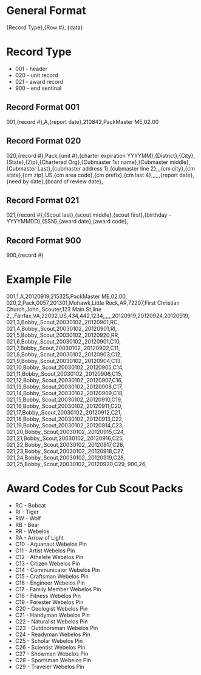 General Format
==============
{Record Type},{Row #}, {data}

Record Type
===========
* 001 - header
* 020 - unit record
* 021 - award record
* 900 - end sentinal

Record Format 001
-----------------
001,{record #},A,{report date},210842,PackMaster ME,02.00

Record Format 020
-----------------
020,{record #},Pack,{unit #},{charter expiration YYYYMM},{District},{City},{State},{Zip},{Chartered Org},{Cubmaster 1st name},{Cubmaster middle},{Cubmaster Last},{cubmaster address 1},{cubmaster line 2},,,{cm city},{cm state},{cm zip},US,{cm area code},{cm prefix},{cm last 4},,,,,,{report date},{need by date},{board of review date},

Record Format 021
-----------------
021,{record #},{Scout last},{scout middle},{scout first},{birthday - YYYYMMDD},{SSN},{award date},{award code},

Record Format 900
-----------------
900,{record #}

Example File
============
001,1,A,20120919,215325,PackMaster ME,02.00,
020,2,Pack,0057,201301,Mohawk,Little Rock,AR,72207,First Christian Church,John,,Scouter,123 Main St,line 2,,,Fairfax,VA,22032,US,434,442,1234,,,,,,20120919,20120924,20120919,
021,3,Bobby,,Scout,20030102,,20120901,RC,
021,4,Bobby,,Scout,20030102,,20120901,RI,
021,5,Bobby,,Scout,20030102,,20120920,RR,
021,6,Bobby,,Scout,20030102,,20120901,C10,
021,7,Bobby,,Scout,20030102,,20120902,C11,
021,8,Bobby,,Scout,20030102,,20120903,C12,
021,9,Bobby,,Scout,20030102,,20120904,C13,
021,10,Bobby,,Scout,20030102,,20120905,C14,
021,11,Bobby,,Scout,20030102,,20120906,C15,
021,12,Bobby,,Scout,20030102,,20120907,C16,
021,13,Bobby,,Scout,20030102,,20120908,C17,
021,14,Bobby,,Scout,20030102,,20120909,C18,
021,15,Bobby,,Scout,20030102,,20120910,C19,
021,16,Bobby,,Scout,20030102,,20120911,C20,
021,17,Bobby,,Scout,20030102,,20120912,C21,
021,18,Bobby,,Scout,20030102,,20120913,C22,
021,19,Bobby,,Scout,20030102,,20120914,C23,
021,20,Bobby,,Scout,20030102,,20120915,C24,
021,21,Bobby,,Scout,20030102,,20120916,C25,
021,22,Bobby,,Scout,20030102,,20120917,C26,
021,23,Bobby,,Scout,20030102,,20120918,C27,
021,24,Bobby,,Scout,20030102,,20120919,C28,
021,25,Bobby,,Scout,20030102,,20120920,C29,
900,26,

Award Codes for Cub Scout Packs
===============================
* RC - Bobcat
* RI - Tiger
* RW - Wolf
* RB - Bear
* RR - Webelos
* RA - Arrow of Light
* C10 - Aquanaut Webelos Pin
* C11 - Artist Webelos Pin
* C12 - Athelete Webelos Pin
* C13 - Citizen Webelos Pin
* C14 - Communicator Webelos Pin
* C15 - Craftsman Webelos Pin
* C16 - Engineer Webelos Pin
* C17 - Family Member Webelos Pin
* C18 - Fitness Webelos Pin
* C19 - Forester Webelos Pin
* C20 - Geologist Webelos Pin
* C21 - Handyman Webelos Pin
* C22 - Naturalist Webelos Pin
* C23 - Outdoorsman Webelos Pin
* C24 - Readyman Webelos Pin
* C25 - Scholar Webelos Pin
* C26 - Scientist Webelos Pin
* C27 - Showman Webelos Pin
* C28 - Sportsman Webelos Pin
* C29 - Traveler Webelos Pin
